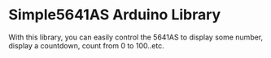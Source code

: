 # Simple5641AS Arduino Library

With this library, you can easily control the 5641AS to display some number, display a countdown, count from 0 to 100..etc.